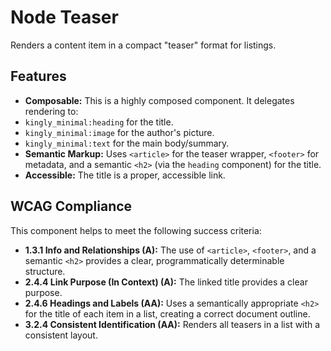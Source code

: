 # Node Teaser

Renders a content item in a compact "teaser" format for listings.

## Features

- **Composable:** This is a highly composed component. It delegates rendering
  to:
- `kingly_minimal:heading` for the title.
- `kingly_minimal:image` for the author's picture.
- `kingly_minimal:text` for the main body/summary.
- **Semantic Markup:** Uses `<article>` for the teaser wrapper, `<footer>` for
  metadata, and a semantic `<h2>` (via the `heading` component) for the title.
- **Accessible:** The title is a proper, accessible link.

## WCAG Compliance

This component helps to meet the following success criteria:

- **1.3.1 Info and Relationships (A):** The use of `<article>`, `<footer>`, and
  a semantic `<h2>` provides a clear, programmatically determinable structure.
- **2.4.4 Link Purpose (In Context) (A):** The linked title provides a clear
  purpose.
- **2.4.6 Headings and Labels (AA):** Uses a semantically appropriate `<h2>` for
  the title of each item in a list, creating a correct document outline.
- **3.2.4 Consistent Identification (AA):** Renders all teasers in a list with a
  consistent layout.
